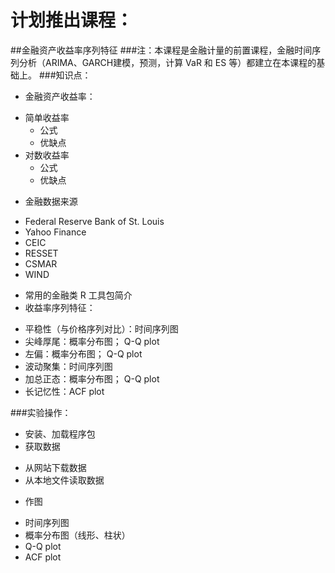 # 计划推出课程：
##金融资产收益率序列特征
###注：本课程是金融计量的前置课程，金融时间序列分析（ARIMA、GARCH建模，预测，计算 VaR 和 ES 等）都建立在本课程的基础上。
###知识点：
+ 金融资产收益率：
 - 简单收益率
     - 公式
	 - 优缺点
 - 对数收益率
	 - 公式
	 - 优缺点
+ 金融数据来源
 - Federal Reserve Bank of St. Louis
 - Yahoo Finance
 - CEIC
 - RESSET
 - CSMAR
 - WIND
+ 常用的金融类 R 工具包简介
+ 收益率序列特征：
 - 平稳性（与价格序列对比）：时间序列图
 - 尖峰厚尾：概率分布图； Q-Q plot
 - 左偏：概率分布图； Q-Q plot
 - 波动聚集：时间序列图
 - 加总正态：概率分布图； Q-Q plot
 - 长记忆性：ACF plot
 
###实验操作：
+ 安装、加载程序包
+ 获取数据
 - 从网站下载数据
 - 从本地文件读取数据
+ 作图
 - 时间序列图
 - 概率分布图（线形、柱状）
 - Q-Q plot
 - ACF plot



